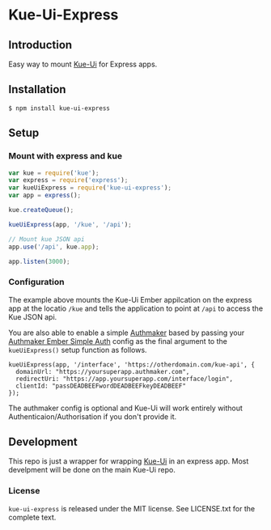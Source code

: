 # Kue-Ui-Express

## Introduction
Easy way to mount [Kue-Ui](https://github.com/stonecircle/kue-ui) for Express apps.

## Installation
```
$ npm install kue-ui-express
```

## Setup

### Mount with express and kue

```javascript
var kue = require('kue');
var express = require('express');
var kueUiExpress = require('kue-ui-express');
var app = express();

kue.createQueue();

kueUiExpress(app, '/kue', '/api');

// Mount kue JSON api
app.use('/api', kue.app);

app.listen(3000);
```

### Configuration

The example above mounts the Kue-Ui Ember appilcation on the express app at the locatio `/kue` and tells the application to point at `/api` to access the Kue JSON api.

You are also able to enable a simple [Authmaker](https://authmaker.com) based by passing your [Authmaker Ember Simple Auth](https://github.com/Authmaker/authmaker-ember-simple-auth) config as the final argument to the `kueUiExpress()` setup function as follows.

```
kueUiExpress(app, '/interface', 'https://otherdomain.com/kue-api', {
  domainUrl: "https://yoursuperapp.authmaker.com",
  redirectUri: "https://app.yoursuperapp.com/interface/login",
  clientId: "passDEADBEEFwordDEADBEEFkeyDEADBEEF"
});
```

The authmaker config is optional and Kue-Ui will work entirely without Authenticaion/Authorisation if you don't provide it.

## Development
This repo is just a wrapper for wrapping [Kue-Ui](https://github.com/stonecircle/kue-ui) in an express app. Most develpment will be done on the main Kue-Ui repo.

### License
`kue-ui-express` is released under the MIT license. See LICENSE.txt for the complete text.
